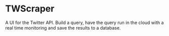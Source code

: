 # TWScraper
A UI for the Twitter API. Build a query, have the query run in the cloud with a real time monitoring and save the results to a database.
